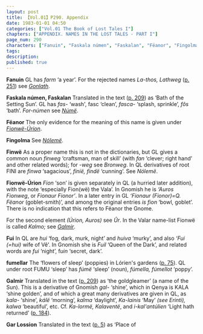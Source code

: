 ```yaml
---
layout: post
title: 【Vol.01】P290. Appendix
date: 1983-01-01 04:50
categories: ["Vol.01 The Book of Lost Tales I"]
chapters: ["APPENDIX. NAMES IN THE LOST TALES - PART I"]
page_num: 290
characters: ["Fanuin", "Faskala númen", "Faskalan", "Fëanor", "Fingolma", "Finwë", "Fionwë-Úrion", "Fui", "fumellar", "Galmir", "Gar Lossion"]
tags: 
description: 
published: true
---
```


<B>Fanuin</B>   GL has <I>farm</I> ‘a year’. For the rejected names <I>La-thos, Lathweg</I> ([p. 251]({{site.baseurl}}/vol01-p251)) see <I>[Gonlath]({{site.baseurl}}/characters#Gonlath)</I>.

<B>Faskala númen, Faskalan</B> Translated in the text ([p. 209]({{site.baseurl}}/vol01-p209)) as ‘Bath of the Setting Sun’. GL has <I>fas-</I> ‘wash', fasc ‘clean’, <I>fasca-</I> ‘splash, sprinkle’, <I>fôs</I> ‘bath’. <I>For-númen</I> see <I>[Númë]({{site.baseurl}}/characters#Númë)</I>.

<B>Fëanor</B>  The only evidence for the meaning of this name is given under <I>[Fionwë-Úrion]({{site.baseurl}}/characters#Fionwë-Úrion)</I>.

<B>Fingolma</B>   See <I>[Nólemë]({{site.baseurl}}/characters#Nólemë)</I>.

<B>Finwë</B>  As a proper name this is not in the dictionaries, but GL gives a common noun <I>finweg</I> ‘craftsman, man of skill’ (with <I>fan</I> ‘clever; right hand’ and other related words); for <I>-weg</I> see <I>Bronweg</I>. In QL derivatives of root FINI are <I>finwa</I> ‘sagacious’, <I>finië, findë</I> ‘cunning’. See <I>Nólemë</I>.

<B>Fionwë-Úrion</B> <I>Fion</I> ‘son’ is given separately in QL (a hurried later addition), with the note ‘especially Fion(wë) the Vala’. In Gnomish he is <I>‘Auros Fionweg</I>, or <I>Fionaur Fionor’</I>. In a later entry in GL <I>‘Fionaur (Fionor)=Q. Fëanor</I> (goblet-smith)’, and among the original entries <I>is fion</I> ‘bowl, goblet’. There is no indication that this refers to Fëanor the Gnome.

For the second element <I>(Úrion, Auros)</I> see <I>Ûr</I>. In the Valar name-list Fionwë is called <I>Kalmo;</I> see <I>[Galmir]({{site.baseurl}}/characters#Galmir)</I>.

<B>Fui</B>   In QL are <I>hui</I> ‘fog, dark, murk, night’ and <I>huiva</I> ‘murky’, and also <I>‘Fui (=hui)</I> wife of Vê'. In Gnomish she is <I>Fuil</I> ‘Queen of the Dark’, and related words are <I>fui</I> ‘night’, f<I>uin</I> ‘secret, dark’.

<B>fumellar</B>   The ‘flowers of sleep’ (poppies) in Lórien's gardens ([p. 75]({{site.baseurl}}/vol01-p75)). QL under root FUMU ‘sleep’ has <I>fúmë</I> ‘sleep’ (noun), <I>fúmella, fúmellot</I> ‘poppy’.

<B>Galmir</B>   Translated in the text ([p. 209]({{site.baseurl}}/vol01-p209)) as ‘the goldgleamer’ (a name of the Sun). This is a derivative of Gnomish <I>gal-</I> ‘shine’, which in Qenya is KALA ‘shine golden’, and of which a great many derivatives are given in QL, as <I>kala-</I> ‘shine’, <I>kálë</I> ‘morning’, <I>kalma</I> ‘daylight’, <I>Ka-lainis</I> ‘May’ <I>(see Erinti), kalwa</I> ‘beautiful’, etc. Cf. <I>Ka-lormë, Kalaventë</I>, and <I>i-kal'antúlien</I> ‘Light hath returned’ ([p. 184]({{site.baseurl}}/vol01-p184)).

<B>Gar Lossion</B>   Translated in the text ([p. 5]({{site.baseurl}}/vol01-p5)) as ‘Place of

